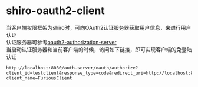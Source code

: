 # shiro-oauth2-client
当客户端权限框架为shiro时，可向OAuth2认证服务器获取用户信息，来进行用户认证  
认证服务器可参考[oauth2-authorization-server](https://github.com/FuriousPws002/spring-security-oauth2-example/tree/master/oauth2-authorization-server)   
当启动认证服务器和当前客户端的时候，访问如下链接，即可实现客户端的免登陆认证   
 ``` 
http://localhost:8080/auth-server/oauth/authorize?client_id=testclient&response_type=code&redirect_uri=http://localhost:8082/callback?client_name=FuriousClient
 ```
